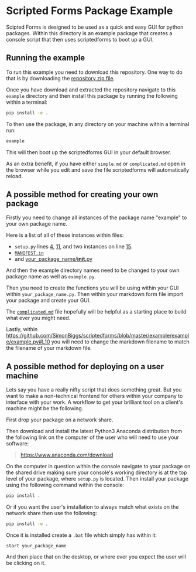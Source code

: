 # Scripted Forms Package Example

Scipted Forms is designed to be used as a quick and easy GUI for python
packages. Within this directory is an example package that creates a console
script that then uses scriptedforms to boot up a GUI.

## Running the example

To run this example you need to download this repository. One way to do that
is by downloading the [repository zip file](https://github.com/SimonBiggs/scriptedforms/archive/master.zip).

Once you have download and extracted the repository navigate to 
this `example` directory and then install this package by running the following within a terminal:

```bash
pip install -e .
```

To then use the package, in any directory on your machine within a terminal run:

```bash
example
```

This will then boot up the scriptedforms GUI in your default browser.

As an extra benefit, if you have either `simple.md` or `complicated.md` open in
the browser while you edit and save the file scriptedforms will automatically
reload.

## A possible method for creating your own package

Firstly you need to change all instances of the package name "example" to your
own package name.

Here is a list of all of these instances within files:

* `setup.py` lines [4](https://github.com/SimonBiggs/scriptedforms/blob/master/example/setup.py#L4), [11](https://github.com/SimonBiggs/scriptedforms/blob/master/example/setup.py#L11), and two instances on line [15](https://github.com/SimonBiggs/scriptedforms/blob/master/example/setup.py#L15).
* [`MANIFEST.in`](https://github.com/SimonBiggs/scriptedforms/blob/master/example/MANIFEST.in#L1)
* and [your_package_name/__init__.py](https://github.com/SimonBiggs/scriptedforms/blob/master/example/example/__init__.py#L1)

And then the example directory names need to be changed to your own package
name as well as `example.py`.

Then you need to create the functions you will be using within your GUI within
`your_package_name.py`. Then within your markdown form file import your
package and create your GUI.

The [`complicated.md`](https://raw.githubusercontent.com/SimonBiggs/scriptedforms/master/example/example/complicated.md)
file hopefully will be helpful as a starting place to build what ever you might
need.

Lastly, within https://github.com/SimonBiggs/scriptedforms/blob/master/example/example/example.py#L10
you will need to change the markdown filename to match the filename of your
markdown file.

## A possible method for deploying on a user machine

Lets say you have a really nifty script that does something great. But you want
to make a non-technical frontend for others within your company to interface
with your work. A workflow to get your brilliant tool on a client's machine 
might be the following.

First drop your package on a network share.

Then download and install the latest Python3 Anaconda distribution from the
following link on the computer of the user who will need to use your software:

 > <https://www.anaconda.com/download>

On the computer in question within the console navigate to your package on the
shared drive making sure your console's working directory is at the top level
of your package, where `setup.py` is located. Then install your package using 
the following command within the console:

```bash
pip install .
```

Or if you want the user's installation to always match what exists on the
network share then use the following:

```bash
pip install -e .
```

Once it is installed create a `.bat` file which simply has within it:

```batch
start your_package_name
```

And then place that on the desktop, or where ever you expect the user will be
clicking on it.
